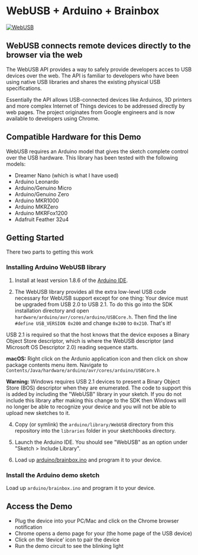 # WebUSB + Arduino + Brainbox

[![WebUSB](http://img.youtube.com/vi/0lGBe4qoYWE/0.jpg)](https://www.youtube.com/watch?v=0lGBe4qoYWE "WebUSB")

## WebUSB connects remote devices directly to the browser via the web
The WebUSB API provides a way to safely provide developers acces to USB devices over the web. The API is familiar 
to developers who have been using native USB libraries and shares the existing physical USB specifications.

Essentially the API allows USB-connected devices like Arduinos, 3D printers and more complex Internet of Things 
devices to be addressed directly by web pages. The project originates from Google engineers and is now available 
to developers using Chrome.

## Compatible Hardware for this Demo
WebUSB requires an Arduino model that gives the sketch complete control over the USB hardware. This library has 
been tested with the following models:

 - Dreamer Nano (which is what I have used)
 - Arduino Leonardo
 - Arduino/Genuino Micro
 - Arduino/Genuino Zero
 - Arduino MKR1000
 - Arduino MKRZero
 - Arduino MKRFox1200
 - Adafruit Feather 32u4

## Getting Started
There two parts to getting this work

### Installing Arduino WebUSB library
1. Install at least version 1.8.6 of the [Arduino IDE](https://www.arduino.cc/en/Main/Software).

2. The WebUSB library provides all the extra low-level USB code necessary for WebUSB support except for one thing: Your 
device must be upgraded from USB 2.0 to USB 2.1. To do this go into the SDK installation directory and 
open `hardware/arduino/avr/cores/arduino/USBCore.h`. Then find the line `#define USB_VERSION 0x200` and 
change `0x200` to `0x210`. That's it!

USB 2.1 is required so that the host knows that the device exposes a Binary Object Store descriptor, which is where 
the WebUSB descriptor (and Microsoft OS Descriptor 2.0) reading sequence starts.


  **macOS:** Right click on the Ardunio application icon and then click on show package contents menu item. Navigate to `Contents/Java/hardware/arduino/avr/cores/arduino/USBCore.h`
  
  **Warning:** Windows requires USB 2.1 devices to present a Binary Object Store (BOS) descriptor when they are enumerated. The code to support this is added by including the "WebUSB" library in your sketch. If you do not include this library after making this change to the SDK then Windows will no longer be able to recognize your device and you will not be able to upload new sketches to it.

4. Copy (or symlink) the `arduino/library/WebUSB` directory from this repository into the `libraries` folder in your sketchbooks directory.

5. Launch the Arduino IDE. You should see "WebUSB" as an option under "Sketch > Include Library".

6. Load up [arduino/brainbox.ino](arduino/brainbox.ino) and program it to your device.

### Install the Arduino demo sketch
Load up `arduino/brainbox.ino` and program it to your device.


## Access the Demo
- Plug the device into your PC/Mac and click on the Chrome browser notification 
- Chrome opens a demo page for your (the home page of the USB device)
- Click on the ‘device’ icon to pair the device
- Run the demo circuit to see the blinking light
